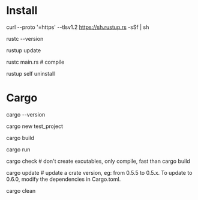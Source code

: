 # Install
curl --proto '=https' --tlsv1.2 https://sh.rustup.rs -sSf | sh

rustc --version

rustup update

rustc main.rs # compile

rustup self uninstall

# Cargo
cargo --version

cargo new test_project

cargo build

cargo run

cargo check # don't create excutables, only compile, fast than cargo build

cargo update # update a crate version, eg: from 0.5.5 to 0.5.x. To update to 0.6.0, modify the dependencies in Cargo.toml.

cargo clean
